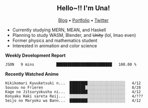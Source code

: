 <h2 align="center">
  Hello~!! I'm Una!
</h2>

<p align="center">
  <a href="https://anarchy.website/">Blog</a> &bull;
  <a href="https://una-ada.github.io/">Portfolio</a> &bull;
  <a href="https://twitter.com/xn__z7x">Twitter</a>
</p>

- Currently studying MERN, MEAN, and Haskell
- Planning to study WASM, Blender, and ~~Unity~~ (lol, lmao even)
- Former physics and mathematics student
- Interested in animation and color science

**Weekly Development Report**

<!--START_SECTION:waka-->

```txt
JSON   9 mins          █████████████████████████   100.00 %
```

<!--END_SECTION:waka-->

**Recently Watched Anime**

<!-- RECENT-ANIME:START -->

    Hikikomari Kyuuketsuki n...  ████████░░░░░░░░░░░░░░░░░   4/12
    Sousou no Frieren            ███████░░░░░░░░░░░░░░░░░░   8/28
    Kage no Jitsuryokusha ni...  ████████░░░░░░░░░░░░░░░░░   4/12
    Konyaku Haki sareta Reij...  ░░░░░░░░░░░░░░░░░░░░░░░░░   4/???
    Seijo no Maryoku wa Bann...  ████████░░░░░░░░░░░░░░░░░   4/12
<!-- RECENT-ANIME:END -->
